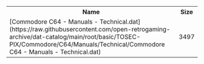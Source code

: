 <table>
<tr><th>Name</th><th>Size</th></tr>
<tr><td>
[Commodore C64 - Manuals - Technical.dat](https://raw.githubusercontent.com/open-retrogaming-archive/dat-catalog/main/root/basic/TOSEC-PIX/Commodore/C64/Manuals/Technical/Commodore C64 - Manuals - Technical.dat)
</td><td>3497</td></tr>
</table>
